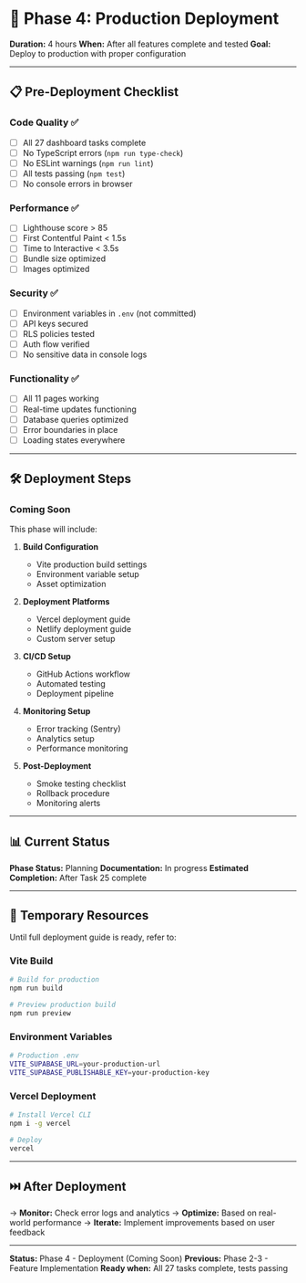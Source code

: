 # 🚀 Phase 4: Production Deployment

**Duration:** 4 hours
**When:** After all features complete and tested
**Goal:** Deploy to production with proper configuration

---

## 📋 Pre-Deployment Checklist

### Code Quality ✅
- [ ] All 27 dashboard tasks complete
- [ ] No TypeScript errors (`npm run type-check`)
- [ ] No ESLint warnings (`npm run lint`)
- [ ] All tests passing (`npm test`)
- [ ] No console errors in browser

### Performance ✅
- [ ] Lighthouse score > 85
- [ ] First Contentful Paint < 1.5s
- [ ] Time to Interactive < 3.5s
- [ ] Bundle size optimized
- [ ] Images optimized

### Security ✅
- [ ] Environment variables in `.env` (not committed)
- [ ] API keys secured
- [ ] RLS policies tested
- [ ] Auth flow verified
- [ ] No sensitive data in console logs

### Functionality ✅
- [ ] All 11 pages working
- [ ] Real-time updates functioning
- [ ] Database queries optimized
- [ ] Error boundaries in place
- [ ] Loading states everywhere

---

## 🛠️ Deployment Steps

### Coming Soon

This phase will include:

1. **Build Configuration**
   - Vite production build settings
   - Environment variable setup
   - Asset optimization

2. **Deployment Platforms**
   - Vercel deployment guide
   - Netlify deployment guide
   - Custom server setup

3. **CI/CD Setup**
   - GitHub Actions workflow
   - Automated testing
   - Deployment pipeline

4. **Monitoring Setup**
   - Error tracking (Sentry)
   - Analytics setup
   - Performance monitoring

5. **Post-Deployment**
   - Smoke testing checklist
   - Rollback procedure
   - Monitoring alerts

---

## 📊 Current Status

**Phase Status:** Planning
**Documentation:** In progress
**Estimated Completion:** After Task 25 complete

---

## 🔗 Temporary Resources

Until full deployment guide is ready, refer to:

### Vite Build
```bash
# Build for production
npm run build

# Preview production build
npm run preview
```

### Environment Variables
```bash
# Production .env
VITE_SUPABASE_URL=your-production-url
VITE_SUPABASE_PUBLISHABLE_KEY=your-production-key
```

### Vercel Deployment
```bash
# Install Vercel CLI
npm i -g vercel

# Deploy
vercel
```

---

## ⏭️ After Deployment

→ **Monitor:** Check error logs and analytics
→ **Optimize:** Based on real-world performance
→ **Iterate:** Implement improvements based on user feedback

---

**Status:** Phase 4 - Deployment (Coming Soon)
**Previous:** Phase 2-3 - Feature Implementation
**Ready when:** All 27 tasks complete, tests passing
